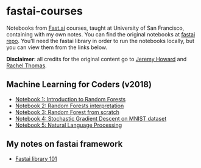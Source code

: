 # fastai-courses
Notebooks from [Fast.ai](https://www.fast.ai/) courses, taught at University of San Francisco, containing with my own notes. You can find the original notebooks at [fastai repo](https://github.com/fastai/fastai/tree/master/courses). You'll need the fastai library in order to run the notebooks locally, but you can view them from the links below.

**Disclaimer**: all credits for the original content go to [Jeremy Howard](https://en.wikipedia.org/wiki/Jeremy_Howard_(entrepreneur)) and [Rachel Thomas](https://www.usfca.edu/arts-sciences/faculty/rachel-thomas).

## Machine Learning for Coders (v2018)
* [Notebook 1: Introduction to Random Forests](https://nbviewer.jupyter.org/github/pyjaime/fastai-courses/blob/master/machine-learning-2018/lesson1-rf.ipynb)
* [Notebook 2: Random Forests interpretation](https://nbviewer.jupyter.org/github/pyjaime/fastai-courses/blob/master/machine-learning-2018/lesson2-rf_interpretation.ipynb)
* [Notebook 3: Random Forest from scratch](https://nbviewer.jupyter.org/github/pyjaime/fastai-courses/blob/master/machine-learning-2018/lesson3-rf_foundations.ipynb)
* [Notebook 4: Stochastic Gradient Descent on MNIST dataset](https://nbviewer.jupyter.org/github/pyjaime/fastai-courses/blob/master/machine-learning-2018/lesson4-mnist_sgd.ipynb)
* [Notebook 5: Natural Language Processing](https://nbviewer.jupyter.org/github/pyjaime/fastai-courses/blob/master/machine-learning-2018/lesson5-nlp.ipynb)

## My notes on fastai framework
* [Fastai library 101](https://nbviewer.jupyter.org/github/pyjaime/fastai-courses/blob/master/fastai-101.ipynb)